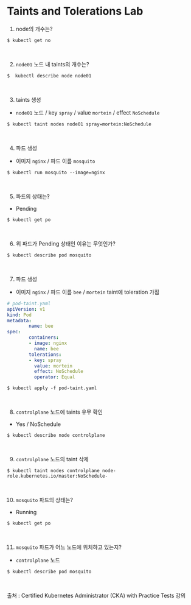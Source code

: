 # Taints and Tolerations Lab

1. node의 개수는?

```
$ kubectl get no
```

<br>

2. `node01` 노드 내 taints의 개수는?

```
$  kubectl describe node node01
```

<br>

3. taints 생성

- `node01` 노드 / key `spray` / value `mortein` / effect `NoSchedule`

```
$ kubectl taint nodes node01 spray=mortein:NoSchedule
```

<br>

4. 파드 생성

- 이미지 `nginx`  / 파드 이름 `mosquito` 

```
$ kubectl run mosquito --image=nginx
```

<br>

5. 파드의 상태는?

- Pending

```
$ kubectl get po
```

<br>

6. 위 파드가 Pending 상태인 이유는 무엇인가?

```
$ kubectl describe pod mosquito
```

<br>

7. 파드 생성

- 이미지 `nginx` / 파드 이름 `bee` / `mortein` taint에 toleration 가짐

```yaml
# pod-taint.yaml
apiVersion: v1
kind: Pod
metadata:
        name: bee
spec:
        containers:
        - image: nginx
          name: bee
        tolerations:
        - key: spray
          value: mortein
          effect: NoSchedule
          operator: Equal
```

```
$ kubectl apply -f pod-taint.yaml
```

<br>

8. `controlplane` 노드에 taints 유무 확인

- Yes / NoSchedule

```
$ kubectl describe node controlplane
```

<br>

9. `controlplane` 노드의 taint 삭제 

```
$ kubectl taint nodes controlplane node-role.kubernetes.io/master:NoSchedule-
```

<br>

10. `mosquito` 파드의 상태는?

- Running

```
$ kubectl get po
```

<br>

11. `mosquito` 파드가 어느 노드에 위치하고 있는지?

- `controlplane` 노드

```
$ kubectl describe pod mosquito
```



<br>

출처 : Certified Kubernetes Administrator (CKA) with Practice Tests 강의